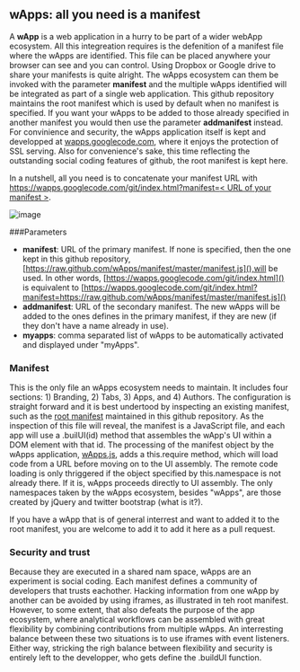 wApps: all you need is a manifest
----
A **wApp** is a web application in a hurry to be part of a wider webApp ecosystem. All this integreation requires is the defenition of a manifest file where the wApps are identified. This file can be placed anywhere your browser can see and you can control. Using Dropbox or Google drive to share your manifests is quite alright. The wApps ecosystem can them be invoked with the parameter **manifest** and the multiple wApps identified will be integrated as part of a single web application. This github repository maintains the root manifest which is used by default when no manifest is specified. If you want your wApps to be added to those already specified in another manifest you would then use the parameter **addmanifest** instead. For convinience and security, the wApps application itself is kept and developped at [wapps.googlecode.com](http://wapps.googlecode.com), where it enjoys the protection of SSL serving. Also for convenience's sake, this time reflecting the outstanding social coding features of github, the root manifest is kept here.

In a nutshell, all you need is to concatenate your manifest URL with 
[https://wapps.googlecode.com/git/index.html?manifest=< URL of your manifest >](https://wapps.googlecode.com/git/index.html).

![image](http://wapps.googlecode.com/git/ScreenShot.png)

###Parameters
* **manifest**: URL of the primary manifest. If none is specified, then the one kept in this github repository,[https://raw.github.com/wApps/manifest/master/manifest.js](),will be used. In other words, [https://wapps.googlecode.com/git/index.html]() is equivalent to [https://wapps.googlecode.com/git/index.html?manifest=https://raw.github.com/wApps/manifest/master/manifest.js]()
* **addmanifest**: URL of the secondary manifest. The new wApps will be added to the ones defines in the primary manifest, if they are new (if they don't have a name already in use).
* **myapps**: comma separated list of wApps to be automatically activated and displayed under "myApps".

### Manifest
This is the only file an wApps ecosystem needs to maintain. It includes four sections: 1) Branding, 2) Tabs, 3) Apps, and 4) Authors. The configuration is straight forward and it is best undertood by inspecting an existing manifest, such as the [root manifest](https://github.com/wApps/manifest/blob/master/manifest.js) maintained in this github repository. As the inspection of this file will reveal, the manifest is a JavaScript file, and each app will use a .builUI(id) method that assembles the wApp's UI within a DOM element with that id. The processing of the manifest object by the wApps application, [wApps.js](https://code.google.com/p/wapps/source/browse/wApps.js), adds a this.require method, which will load code from a URL before moving on to the UI assembly. The remote code loading is only thriggered if the object specified by this.namespace is not already there. If it is, wApps proceeds directly to UI assembly. The only namespaces taken by the wApps ecosystem, besides "wApps", are those created by jQuery and twitter bootstrap (what is it?). 

If you have a wApp that is of general interrest and want to added it to the root manifest, you are welcome to add it to add it here as a pull request.

### Security and trust
Because they are executed in a shared nam space, wApps are an experiment is social coding. Each manifest defines a community of developers that trusts eachother. Hacking information from one wApp by another can be avoided by using iframes, as illustrated in teh root manifest. However, to some extent, that also defeats the purpose of the app ecosystem, where analytical workflows can be assembled with great flexibility by combining contributions from multiple wApps. An interresting balance between these two situations is to use iframes with event listeners. Either way, stricking the righ balance between flexibility and security is entirely left to the developper, who gets define the .buildUI function.

